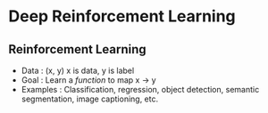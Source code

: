 # Deep Reinforcement Learning
## Reinforcement Learning
* Data : (x, y) x is data, y is label
* Goal : Learn a *function* to map x -> y
* Examples : Classification, regression, object detection, semantic segmentation, image captioning, etc.
<!--stackedit_data:
eyJoaXN0b3J5IjpbMTg1NzA5MzM3OF19
-->